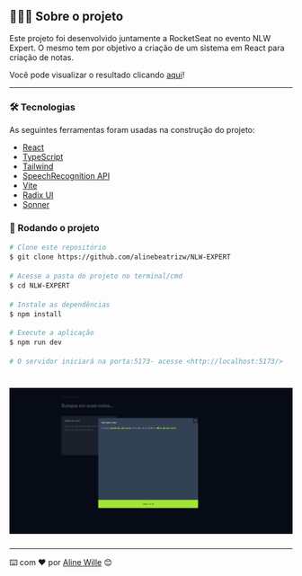 ## 👩🏽‍💻 Sobre o projeto

Este projeto foi desenvolvido juntamente a RocketSeat no evento NLW Expert. O mesmo tem por objetivo a criação de um sistema em React para criação de notas.

Você pode visualizar o resultado clicando [aqui](https://alinebeatrizw.github.io/NLW-EXPERT/)!

---


### 🛠 Tecnologias

As seguintes ferramentas foram usadas na construção do projeto:

- [React](https://react.dev/)
- [TypeScript](https://www.typescriptlang.org/)
- [Tailwind](https://tailwindcss.com/)
- [SpeechRecognition API](https://developer.mozilla.org/en-US/docs/Web/API/SpeechRecognition)
- [Vite](https://vitejs.dev/)
- [Radix UI](https://www.radix-ui.com/)
- [Sonner](https://sonner.emilkowal.ski/)



### 🎲 Rodando o projeto

```bash
# Clone este repositório
$ git clone https://github.com/alinebeatrizw/NLW-EXPERT

# Acesse a pasta do projeto no terminal/cmd
$ cd NLW-EXPERT

# Instale as dependências
$ npm install

# Execute a aplicação
$ npm run dev

# O servidor iniciará na porta:5173- acesse <http://localhost:5173/>
```

## 
<h1 align="center">
    <img  src="/public/resultado.png" />
</h1>

---
⌨️ com ❤️ por [Aline Wille](https://github.com/alinebeatrizw) 😊
